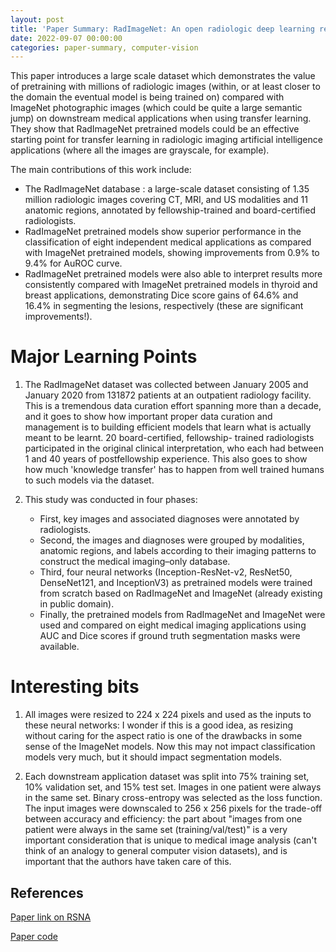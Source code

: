 ```yaml
---
layout: post
title: 'Paper Summary: RadImageNet: An open radiologic deep learning research dataset for effective transfer learning'
date: 2022-09-07 00:00:00
categories: paper-summary, computer-vision
---
```


This paper introduces a large scale dataset which demonstrates the value of pretraining with millions of radiologic images (within, or at least closer to the domain the eventual model is being trained on) compared with ImageNet photographic images (which could be quite a large semantic jump) on downstream medical applications when using transfer learning. They show that RadImageNet pretrained models could be an effective starting point for transfer learning in radiologic imaging artificial intelligence applications (where all the images are grayscale, for example).

The main contributions of this work include:

-   The RadImageNet database : a large-scale dataset consisting of 1.35 million radiologic images covering CT, MRI, and US modalities and 11 anatomic regions, annotated by fellowship-trained and board-certified radiologists.
-   RadImageNet pretrained models show superior performance in the classification of eight independent medical applications as compared with ImageNet pretrained models, showing improvements from 0.9% to 9.4% for AuROC curve.
-   RadImageNet pretrained models were also able to interpret results more consistently compared with ImageNet pretrained models in thyroid and breast applications, demonstrating Dice score gains of 64.6% and 16.4% in segmenting the lesions, respectively (these are significant improvements!).

Major Learning Points
======

1.  The RadImageNet dataset was collected between January 2005 and January 2020 from 131872 patients at an outpatient radiology facility. This is a tremendous data curation effort spanning more than a decade, and it goes to show how important proper data curation and management is to building efficient models that learn what is actually meant to be learnt. 20 board-certified, fellowship- trained radiologists participated in the original clinical interpretation, who each had between 1 and 40 years of postfellowship experience. This also goes to show how much 'knowledge transfer' has to happen from well trained humans to such models via the dataset.

2. This study was conducted in four phases: 
    - First, key images and associated diagnoses were annotated by radiologists. 
    - Second, the images and diagnoses were grouped by modalities, anatomic regions, and labels according to their imaging patterns to construct the medical imaging–only database. 
    - Third, four neural networks (Inception-ResNet-v2, ResNet50, DenseNet121, and InceptionV3) as pretrained models were trained from scratch based on RadImageNet and ImageNet (already existing in public domain). 
    - Finally, the pretrained models from RadImageNet and ImageNet were used and compared on eight medical imaging applications using AUC and Dice scores if ground truth segmentation masks were available.


Interesting bits
======

1. All images were resized to 224 x 224 pixels and used as the inputs to these neural networks: I wonder if this is a good idea, as resizing without caring for the aspect ratio is one of the drawbacks in some sense of the ImageNet models. Now this may not impact classification models very much, but it should impact segmentation models. 

2. Each downstream application dataset was split into 75% training set, 10% validation set, and 15% test set. Images in one patient were always in the same set. Binary cross-entropy was selected as the loss function. The input images were downscaled to 256 x 256 pixels for the trade-off between accuracy and efficiency: the part about "images from one patient were always in the same set (training/val/test)" is a very important consideration that is unique to medical image analysis (can't think of an analogy to general computer vision datasets), and is important that the authors have taken care of this.

References
------

[Paper link on RSNA](https://pubs.rsna.org/doi/10.1148/ryai.210315)

[Paper code](https://github.com/BMEII-AI/RadImageNet)